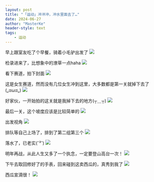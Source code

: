 ```yaml
---
layout: post
title: "「运动」冲冲冲，冲水里面去了…"
date: 2024-06-27
author: "MasterKe"
header-style: text
tags:
    - 运动
---
```


早上跟室友吃了个早餐，骑着小毛驴出发了
![](https://masterke-picture.oss-cn-hangzhou.aliyuncs.com/2024/06/30/17197410713086.jpg)

检录进来了，比想象中的潦草一点haha
![](https://masterke-picture.oss-cn-hangzhou.aliyuncs.com/2024/06/30/17197410713745.jpg)

看下赛道，拍下封面
![](https://masterke-picture.oss-cn-hangzhou.aliyuncs.com/2024/06/30/17197410714857.jpg)

这是女生赛道，然而没有几位女生冲到这里，大多数都是第一关就掉下去了(„ಡωಡ„)
![](https://masterke-picture.oss-cn-hangzhou.aliyuncs.com/2024/06/30/17197410715985.jpg)

好家伙，一开始拍的这关就是我掉下去的地方(┬＿┬)
![](https://masterke-picture.oss-cn-hangzhou.aliyuncs.com/2024/06/30/17197410717489.jpg)

最后一关，这个坡度应该是比较简单的
![](https://masterke-picture.oss-cn-hangzhou.aliyuncs.com/2024/06/30/17197410718197.jpg)

出发视角
![](https://masterke-picture.oss-cn-hangzhou.aliyuncs.com/2024/06/30/17197410719761.jpg)

排队等自己上场了，排到了第二组第三个
![](https://masterke-picture.oss-cn-hangzhou.aliyuncs.com/2024/06/30/17197410720988.jpg)

落水了，已老实(˘³˘)
![](https://masterke-picture.oss-cn-hangzhou.aliyuncs.com/2024/06/30/17197410722669.jpg)

明年再战，从此人生又多了一个执念，一定要登山高台一次！
![](https://masterke-picture.oss-cn-hangzhou.aliyuncs.com/2024/06/30/17197410724080.jpg)

下午去取回修好了的手表，回来碰到这卖西瓜的，真秀到我了
![](https://masterke-picture.oss-cn-hangzhou.aliyuncs.com/2024/06/30/17197410725274.jpg)

西瓜宣滴很！
![](https://masterke-picture.oss-cn-hangzhou.aliyuncs.com/2024/06/30/17197410726359.jpg)
